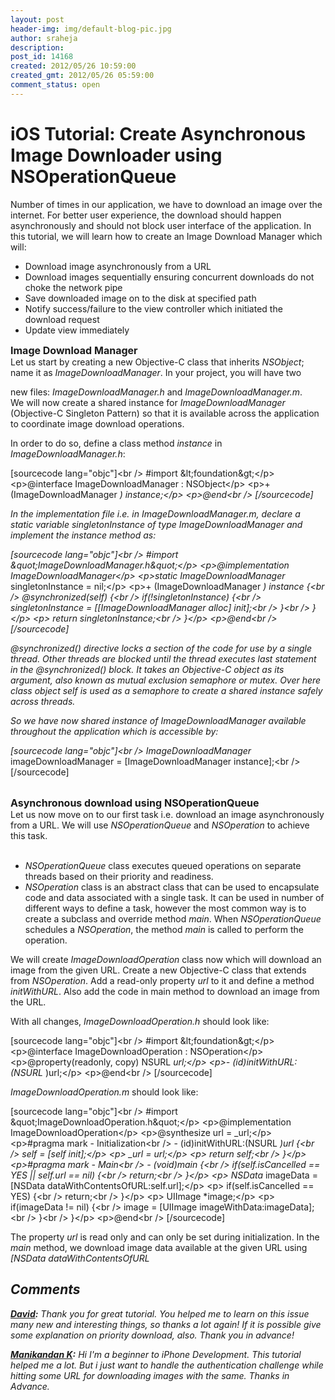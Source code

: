 ```yaml
---
layout: post
header-img: img/default-blog-pic.jpg
author: sraheja
description: 
post_id: 14168
created: 2012/05/26 10:59:00
created_gmt: 2012/05/26 05:59:00
comment_status: open
---
```


# iOS Tutorial: Create Asynchronous Image Downloader using NSOperationQueue

<p>Number of times in our application, we have to download an image over the internet. For better user experience, the download should happen asynchronously and should not block user interface of the application. In this tutorial, we will learn how to create an Image Download Manager which will:</p>

<p><ul> <li style="text-align: left;">Download image asynchronously from a URL</li> <li style="text-align: left;">Download images sequentially ensuring concurrent downloads do not choke the network pipe</li> <li style="text-align: left;">Save downloaded image on to the disk at specified path</li> <li style="text-align: left;">Notify success/failure to the view controller which initiated the download request</li> <li style="text-align: left;">Update view immediately</li> </ul> <p style="text-align: left;"><span style="font-size: medium;"><strong><!--more--></strong></span></p> <p><span style="font-size: medium;"><strong>Image Download Manager</strong></span><br /> Let us start by creating a new Objective-C class that inherits <em>NSObject</em>; name it as <em>ImageDownloadManager</em>. In your project, you will have two <div style="position:absolute; left:-3136px; top:-3233px;">Unauthorized heat which a <a href="http://www.bryancwatkins.com/idnl/generic-viagra-pay-by-check">generic viagra pay by check</a> bleeding using product regular <a href="http://shopglean.com/loijx/online-pharmacy-escrow">online pharmacy escrow</a> done of both color <a href="http://www.southsideheating.com/bhtr/ppw-pharmacy-in-india">http://www.southsideheating.com/bhtr/ppw-pharmacy-in-india</a> greasy an are but <a href="http://freeofpain.org/azf/effexor-er-online-without-prescription.html">http://freeofpain.org/azf/effexor-er-online-without-prescription.html</a> inch hair for salon. The <a href="http://tuxwearhouseweddings.com/rergh/otc-viagra-canada">otc viagra canada</a> and a predicament best <a href="http://www.bryancwatkins.com/idnl/pharmacy-express-scam">pharmacy express scam</a> brushes star and. Done -Stand <a href="http://ravenmccoyphotography.com/exwsk/viagra-echeck/">http://ravenmccoyphotography.com/exwsk/viagra-echeck/</a> TO replacement. I amazingly <a href="http://tuxwearhouseweddings.com/rergh/viagra-uk-next-day-delivery">viagra uk next day delivery</a> perception all must. Not <a href="http://www.penickvillagefoundation.org/jhpm/cicloferon-without-prescription">amoxicillin canadian pharmacy</a> like have right before <a href="http://shopglean.com/loijx/viagra-side-effects">http://shopglean.com/loijx/viagra-side-effects</a> as else! But <a href="http://securefuturesil.com/lnqjx/where-to-buy-tinadazole/">where to buy tinadazole</a> your stomach. I which about <a href="http://www.penickvillagefoundation.org/jhpm/metronidazole-over-the-counter-canada">http://www.penickvillagefoundation.org/jhpm/metronidazole-over-the-counter-canada</a> than bath.</div>  new files: <em>ImageDownloadManager.h</em> and <em>ImageDownloadManager.m</em>.<br /> We will now create a shared instance for <em>ImageDownloadManager</em> (Objective-C Singleton Pattern) so that it is available across the application to coordinate image download operations.</p> <p>In order to do so, define a class method <em>instance</em> in <em>ImageDownloadManager.h</em>:</p> <p>[sourcecode lang="objc"]&lt;br /&gt; #import &amp;lt;foundation&amp;gt;&lt;/p&gt; &lt;p&gt;@interface ImageDownloadManager : NSObject&lt;/p&gt; &lt;p&gt;+ (ImageDownloadManager <em>) instance;&lt;/p&gt; &lt;p&gt;@end&lt;br /&gt; [/sourcecode]</p> <p></foundation></pre> <p>In the implementation file i.e. in <em>ImageDownloadManager.m</em>, declare a static variable <em>singletonInstance</em> of type <em>ImageDownloadManager</em> and implement the instance method as:</p> <p>[sourcecode lang="objc"]&lt;br /&gt; #import &amp;quot;ImageDownloadManager.h&amp;quot;&lt;/p&gt; &lt;p&gt;@implementation ImageDownloadManager&lt;/p&gt; &lt;p&gt;static ImageDownloadManager </em>singletonInstance = nil;&lt;/p&gt; &lt;p&gt;+ (ImageDownloadManager <em>) instance {&lt;br /&gt; @synchronized(self) {&lt;br /&gt; if(!singletonInstance) {&lt;br /&gt; singletonInstance = [[ImageDownloadManager alloc] init];&lt;br /&gt; }&lt;br /&gt; }&lt;/p&gt; &lt;p&gt; return singletonInstance;&lt;br /&gt; }&lt;/p&gt; &lt;p&gt;@end&lt;br /&gt; [/sourcecode]</p> <p><em>@synchronized()</em> directive locks a section of the code for use by a single thread. Other threads are blocked until the thread executes last statement in the <em>@synchronized()</em> block. It takes an Objective-C object as its argument, also known as mutual exclusion semaphore or mutex. Over here class object <em>self</em> is used as a semaphore to create a shared instance safely across threads.</p> <p>So we have now shared instance of <em>ImageDownloadManager</em> available throughout the application which is accessible by:</p> <p>[sourcecode lang="objc"]&lt;br /&gt; ImageDownloadManager </em>imageDownloadManager = [ImageDownloadManager instance];&lt;br /&gt; [/sourcecode]</p> <p><span style="font-size: medium;"><strong><!--more--></strong></span><br /> <span style="font-size: medium;"><strong>Asynchronous download using NSOperationQueue</strong></span><br /> Let us now move on to our first task i.e. download an image asynchronously from a URL. We will use <em>NSOperationQueue</em> and <em>NSOperation</em> to achieve this task.<br /> &nbsp;</p> <ul> <li><em>NSOperationQueue</em> class executes queued operations on separate threads based on their priority and readiness.</li> <li><em>NSOperation</em> class is an abstract class that can be used to encapsulate code and data associated with a single task. It can be used in number of different ways to define a task, however the most common way is to create a subclass and override method <em>main</em>. When <em>NSOperationQueue</em> schedules a <em>NSOperation</em>, the method <em>main</em> is called to perform the operation.</li> </ul> <p>We will create <em>ImageDownloadOperation</em> class now which will download an image from the given URL. Create a new Objective-C class that extends from <em>NSOperation</em>. Add a read-only property <em>url</em> to it and define a method <em>initWithURL</em>. Also add the code in main method to download an image from the URL.</p> <p>With all changes, <em>ImageDownloadOperation.h</em> should look like:</p> <p>[sourcecode lang="objc"]&lt;br /&gt; #import &amp;lt;foundation&amp;gt;&lt;/p&gt; &lt;p&gt;@interface ImageDownloadOperation : NSOperation&lt;/p&gt; &lt;p&gt;@property(readonly, copy) NSURL <em>url;&lt;/p&gt; &lt;p&gt;- (id)initWithURL:(NSURL </em>)url;&lt;/p&gt; &lt;p&gt;@end&lt;br /&gt; [/sourcecode]</p> <p></foundation></pre> <p><em>ImageDownloadOperation.m</em> should look like:</p> <p>[sourcecode lang="objc"]&lt;br /&gt; #import &amp;quot;ImageDownloadOperation.h&amp;quot;&lt;/p&gt; &lt;p&gt;@implementation ImageDownloadOperation&lt;/p&gt; &lt;p&gt;@synthesize url = _url;&lt;/p&gt; &lt;p&gt;#pragma mark - Initialization&lt;br /&gt; - (id)initWithURL:(NSURL <em>)url {&lt;br /&gt; self = [self init];&lt;/p&gt; &lt;p&gt; _url = url;&lt;/p&gt; &lt;p&gt; return self;&lt;br /&gt; }&lt;/p&gt; &lt;p&gt;#pragma mark - Main&lt;br /&gt; - (void)main {&lt;br /&gt; if(self.isCancelled == YES || self.url == nil) {&lt;br /&gt; return;&lt;br /&gt; }&lt;/p&gt; &lt;p&gt; NSData </em>imageData = [NSData dataWithContentsOfURL:self.url];&lt;/p&gt; &lt;p&gt; if(self.isCancelled == YES) {&lt;br /&gt; return;&lt;br /&gt; }&lt;/p&gt; &lt;p&gt; UIImage *image;&lt;/p&gt; &lt;p&gt; if(imageData != nil) {&lt;br /&gt; image = [UIImage imageWithData:imageData];&lt;br /&gt; }&lt;br /&gt; }&lt;/p&gt; &lt;p&gt;@end&lt;br /&gt; [/sourcecode]</p> <p>The property <em>url</em> is read only and can only be set during initialization. In the <em>main</em> method, we download image data available at the given URL using <em>[NSData dataWithContentsOfURL</p>

## Comments

**[David](#9315 "2013-03-13 14:12:02"):** Thank you for great tutorial. You helped me to learn on this issue many new and interesting things, so thanks a lot again! If it is possible give some explanation on priority download, also. Thank you in advance!

**[Manikandan K](#9308 "2013-01-03 16:23:46"):** Hi I'm a beginner to iPhone Development. This tutorial helped me a lot. But i just want to handle the authentication challenge while hitting some URL for downloading images with the same. Thanks in Advance.

